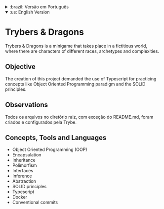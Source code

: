 <details> 
<summary>:brazil: Versão em Português</summary>

# Trybers & Dragons

Trybers & Dragons é um mini jogo que acontece em um mundo fictício, onde existem personsagens de diferentes raças, arquétipos e complexidades.

## Objetivo

A criação desse projeto exigiu a utilização de Typescript para colocar em prática conceitos como o paradigma de Programação Orientada a Objetos e os princípios SOLID.

## Observações

Todos os arquivos no diretório raiz, com exceção do README.md, foram criados e configurados pela Trybe.

## Conceitos, Ferramentas e Linguagens

- Programação Orientada a Objetos (POO)
- Encapsulamento
- Herança
- Polimorfismo
- Interfaces
- Inferência
- Abstração
- Princípios SOLID
- Typescript
- Docker
- Commits convencionais

</details>

<details open> 
<summary>:us: English Version</summary>

# Trybers & Dragons

Trybers & Dragons is a minigame that takes place in a fictitious world, where there are characters of different races, archetypes and complexities.

## Objective

The creation of this project demanded the use of Typescript for practicing concepts like Object Oriented Programming paradigm and the SOLID principles.

## Observations

Todos os arquivos no diretório raiz, com exceção do README.md, foram criados e configurados pela Trybe.

## Concepts, Tools and Languages

- Object Oriented Programming (OOP)
- Encapsulation
- Inheritance
- Polimorfism
- Interfaces
- Inference
- Abstraction
- SOLID principles
- Typescript
- Docker
- Conventional commits

</details>
